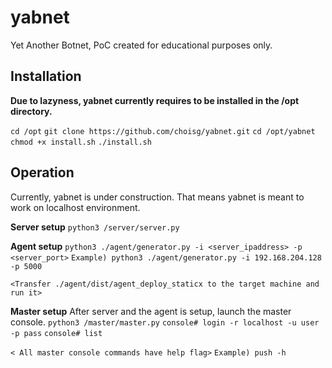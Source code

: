 # yabnet
Yet Another Botnet, PoC created for educational purposes only.

## Installation 

**Due to lazyness, yabnet currently requires to be installed in the /opt directory.**

`cd /opt`
`git clone https://github.com/choisg/yabnet.git`
`cd /opt/yabnet`
`chmod +x install.sh`
`./install.sh`

## Operation 

Currently, yabnet is under construction. That means yabnet is meant to work on localhost environment.

**Server setup**
`python3 /server/server.py`

**Agent setup**
`python3 ./agent/generator.py -i <server_ipaddress> -p <server_port>`
`Example) python3 ./agent/generator.py -i 192.168.204.128 -p 5000`

`<Transfer ./agent/dist/agent_deploy_staticx to the target machine and run it>`

**Master setup**
After server and the agent is setup, launch the master console.
`python3 /master/master.py`
`console# login -r localhost -u user -p pass`
`console# list` 

`< All master console commands have help flag>`
`Example) push -h`

